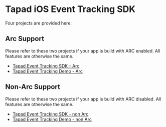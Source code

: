 Tapad iOS Event Tracking SDK
============================

Four projects are provided here:

Arc Support
-----------

Please refer to these two projects if your app is build with ARC enabled. All features are otherwise the same.

* [Tapad Event Tracking SDK - Arc](arc)
* [Tapad Event Tracking Demo - Arc](DemoApp-Arc)

Non-Arc Support
---------------

Please refer to these two projects if your app is build with ARC disabled. All features are otherwise the same.

* [Tapad Event Tracking SDK - non Arc](non-arc)
* [Tapad Event Tracking Demo - non Arc](DemoApp-NonArc)
